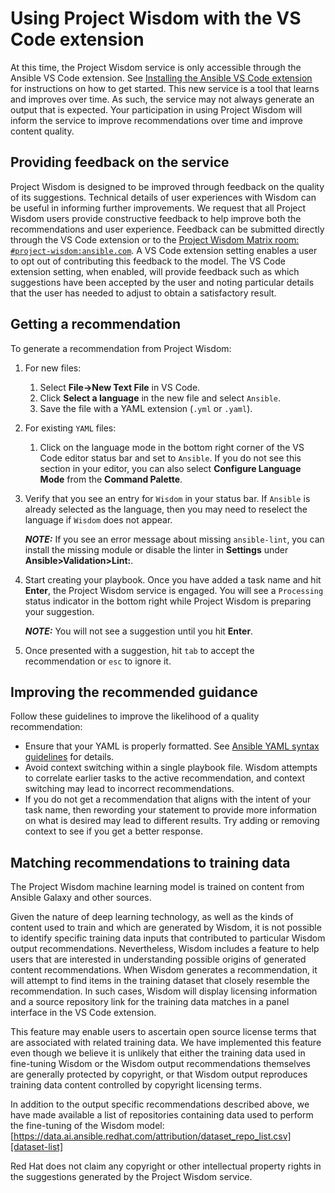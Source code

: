 # Using Project Wisdom with the VS Code extension

At this time, the Project Wisdom service is only accessible through the Ansible VS Code extension. See [Installing the Ansible VS Code extension][installing-extension] for instructions on how to get started. This new service is a tool that learns and improves over time. As such, the service may not always generate an output that is expected. Your participation in using Project Wisdom will inform the service to improve recommendations over time and improve content quality.

## Providing feedback on the service

Project Wisdom is designed to be improved through feedback on the quality of its suggestions. Technical details of user experiences with Wisdom can be useful in informing further improvements. We request that all Project Wisdom users provide constructive feedback to help improve both the recommendations and user experience. Feedback can be submitted directly through the VS Code extension or to the [Project Wisdom Matrix room: `#project-wisdom:ansible.com`][matrix-room]. A VS Code extension setting enables a user to opt out of contributing this feedback to the model.  The VS Code extension setting, when enabled, will provide feedback such as which suggestions have been accepted by the user and noting particular details that the user has needed to adjust to obtain a satisfactory result.

## Getting a recommendation

To generate a recommendation from Project Wisdom:

1. For new files:
     1. Select **File->New Text File** in VS Code.
     2. Click **Select a language** in the new file and select `Ansible`.
     3. Save the file with a YAML extension (`.yml` or `.yaml`).
2. For existing `YAML` files:
     1. Click on the language mode in the bottom right corner of the VS Code editor status bar and set to `Ansible`. If you do not see this section in your editor, you can also select **Configure Language Mode** from the **Command Palette**.
3. Verify that you see an entry for `Wisdom` in your status bar. If `Ansible` is already selected as the language, then you may need to reselect the language if `Wisdom` does not appear.
  
   **_NOTE:_** If you see an error message about missing `ansible-lint`, you can install the missing module or disable the linter in **Settings** under **Ansible>Validation>Lint:**.

4. Start creating your playbook. Once you have added a task name and hit **Enter**, the Project Wisdom service is engaged. You will see a `Processing` status indicator in the bottom right while Project Wisdom is preparing your suggestion.

   **_NOTE:_** You will not see a suggestion until you hit **Enter**.

5. Once presented with a suggestion, hit `tab` to accept the recommendation or `esc` to ignore it.

## Improving the recommended guidance

Follow these guidelines to improve the likelihood of a quality recommendation:

* Ensure that your YAML is properly formatted. See [Ansible YAML syntax guidelines][yaml-guidelines] for details.
* Avoid context switching within a single playbook file. Wisdom attempts to correlate earlier tasks to the active recommendation, and context switching may lead to incorrect recommendations.
* If you do not get a recommendation that aligns with the intent of your task name, then rewording your statement to provide more information on what is desired may lead to different results. Try adding or removing context to see if you get a better response.

## Matching recommendations to training data

The Project Wisdom machine learning model is trained on content from Ansible Galaxy and other sources.

Given the nature of deep learning technology, as well as the kinds of content used to train and which are generated by Wisdom, it is not possible to identify specific training data inputs that contributed to particular Wisdom output recommendations. Nevertheless, Wisdom includes a feature to help users that are interested in understanding possible origins of generated content recommendations. When Wisdom generates a recommendation, it will attempt to find items in the training dataset that closely resemble the recommendation. In such cases, Wisdom will display licensing information and a source repository link for the training data matches in a panel interface in the VS Code extension.

This feature may enable users to ascertain open source license terms that are associated with related training data. We have implemented this feature even though we believe it is unlikely that either the training data used in fine-tuning Wisdom or the Wisdom output recommendations themselves are generally protected by copyright, or that Wisdom output reproduces training data content controlled by copyright licensing terms.

In addition to the output specific recommendations described above, we have made available a list of repositories containing data used to perform the fine-tuning of the Wisdom model: [https://data.ai.ansible.redhat.com/attribution/dataset_repo_list.csv][dataset-list]

Red Hat does not claim any copyright or other intellectual property rights in the suggestions generated by the Project Wisdom service.

[installing-extension]: installing_vs.md
[matrix-room]: https://matrix.to/#/#project-wisdom:ansible.com
[yaml-guidelines]: https://docs.ansible.com/ansible/latest/reference_appendices/YAMLSyntax.html
[dataset-list]: https://data.ai.ansible.redhat.com/attribution/dataset_repo_list.csv
